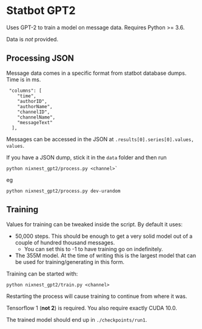 # Statbot GPT2

Uses GPT-2 to train a model on message data. Requires Python >= 3.6.

Data is *not* provided.

## Processing JSON

Message data comes in a specific format from statbot database dumps. Time is in ms.

```
 "columns": [
    "time",
    "authorID",
    "authorName",
    "channelID",
    "channelName",
    "messageText"
  ],
```

Messages can be accessed in the JSON at `.results[0].series[0].values, values`.

If you have a JSON dump, stick it in the `data` folder and then run 
```
python nixnest_gpt2/process.py <channel>`
```

eg 

```
python nixnest_gpt2/process.py dev-urandom
```

## Training

Values for training can be tweaked inside the script. By default it uses:

- 50,000 steps. This should be enough to get a very solid model out of a couple of hundred thousand messages.
    - You can set this to -1 to have training go on indefinitely.
- The 355M model. At the time of writing this is the largest model that can be used for training/generating in this form.

Training can be started with:

```
python nixnest_gpt2/train.py <channel>
```

Restarting the process will cause training to continue from where it was.

Tensorflow 1 (**not 2**) is required. You also require exactly CUDA 10.0.

The trained model should end up in `./checkpoints/run1`.